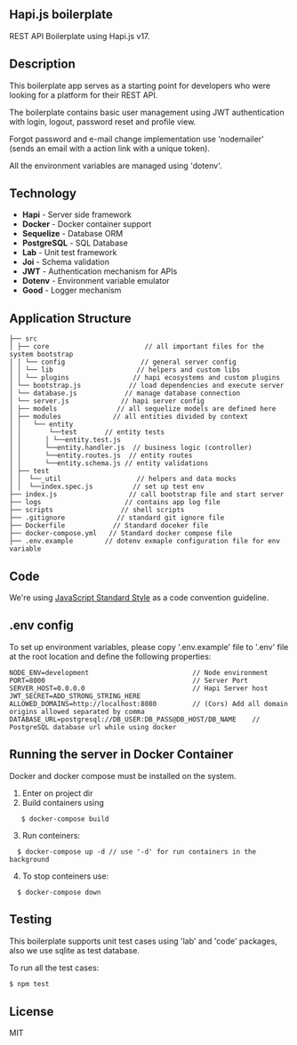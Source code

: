## Hapi.js boilerplate
REST API Boilerplate using  Hapi.js v17.

## Description
This boilerplate app serves as a starting point for developers who were looking for a platform for their REST API.

The boilerplate contains basic user management using JWT authentication with login, logout, password reset and profile view.

Forgot password and e-mail change implementation use 'nodemailer' (sends an email with a action link with a unique token).

All the environment variables are managed using 'dotenv'.

## Technology

- **Hapi** - Server side framework
- **Docker** - Docker container support
- **Sequelize** - Database ORM
- **PostgreSQL** - SQL Database
- **Lab** - Unit test framework
- **Joi** - Schema validation
- **JWT** - Authentication mechanism for APIs
- **Dotenv** - Environment variable emulator
- **Good** - Logger mechanism

## Application Structure
```
├── src
│ ├── core                        // all important files for the system bootstrap
│ │ └── config                   // general server config
│ │ └── lib                     // helpers and custom libs
│ │ └── plugins                // hapi ecosystems and custom plugins
│ └── bootstrap.js            // load dependencies and execute server
│ └── database.js            // manage database connection 
│ └── server.js             // hapi server config
│ ├── models               // all sequelize models are defined here
│ ├── modules             // all entities divided by context
│ │   └── entity
│ │       └──test       // entity tests
│ │      │ └──entity.test.js
│ │      └──entity.handler.js  // business logic (controller)
│ │      └──entity.routes.js  // entity routes
│ │      └──entity.schema.js // entity validations
│ ├── test               
│ │  └──_util                   // helpers and data mocks
│ │  └──index.spec.js          // set up test env
├── index.js                  // call bootstrap file and start server
├── logs                     // contains app log file
├── scripts                 // shell scripts
├── .gitignore             // standard git ignore file
├── Dockerfile            // Standard doceker file
├── docker-compose.yml   // Standard docker compose file 
├── .env.example        // dotenv exmaple configuration file for env variable 

```

## Code

We're using [JavaScript Standard Style](https://standardjs.com) as a code convention guideline.

## .env config
To set up environment variables, please copy '.env.example' file to '.env' file at the root location and define the following properties:

```
NODE_ENV=development                          // Node environment 
PORT=8000                                     // Server Port
SERVER_HOST=0.0.0.0                           // Hapi Server host
JWT_SECRET=ADD_STRONG_STRING_HERE
ALLOWED_DOMAINS=http://localhost:8080         // (Cors) Add all domain origins allowed separated by comma
DATABASE_URL=postgresql://DB_USER:DB_PASS@DB_HOST/DB_NAME    // PostgreSQL database url while using docker

```

## Running the server in Docker Container
Docker and docker compose must be installed on the system.

  1.  Enter on project dir
  2. Build containers using 
  ```shell 
     $ docker-compose build
   ```
  3. Run conteiners:
   ```shell 
     $ docker-compose up -d // use '-d' for run containers in the background
   ```
  4. To stop conteiners use:  
   ```shell 
     $ docker-compose down
   ```

## Testing
   This boilerplate supports unit test cases using 'lab' and 'code' packages, also we use sqlite as test database.

To run all the test cases:
```sh
$ npm test
```

## License
   MIT
